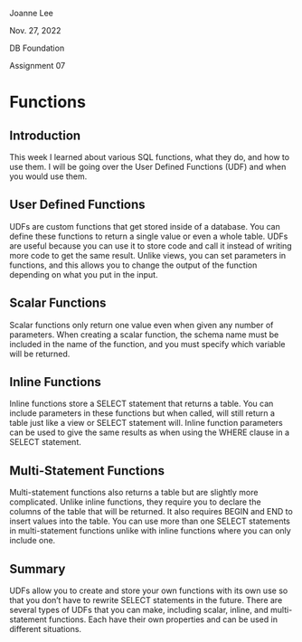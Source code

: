 Joanne Lee 

Nov. 27, 2022

DB Foundation

Assignment 07

# Functions

## Introduction
This week I learned about various SQL functions, what they do, and how to use them. I will be going over the User Defined Functions (UDF) and when you would use them.

## User Defined Functions
UDFs are custom functions that get stored inside of a database. You can define these functions to return a single value or even a whole table. UDFs are useful because you can use it to store code and call it instead of writing more code to get the same result. Unlike views, you can set parameters in functions, and this allows you to change the output of the function depending on what you put in the input. 

## Scalar Functions
Scalar functions only return one value even when given any number of parameters. When creating a scalar function, the schema name must be included in the name of the function, and you must specify which variable will be returned.

## Inline Functions
Inline functions store a SELECT statement that returns a table. You can include parameters in these functions but when called, will still return a table just like a view or SELECT statement will. Inline function parameters can be used to give the same results as when using the WHERE clause in a SELECT statement.

## Multi-Statement Functions
Multi-statement functions also returns a table but are slightly more complicated. Unlike inline functions, they require you to declare the columns of the table that will be returned. It also requires BEGIN and END to insert values into the table. You can use more than one SELECT statements in multi-statement functions unlike with inline functions where you can only include one.

## Summary
UDFs allow you to create and store your own functions with its own use so that you don’t have to rewrite SELECT statements in the future. There are several types of UDFs that you can make, including scalar, inline, and multi-statement functions. Each have their own properties and can be used in different situations.
